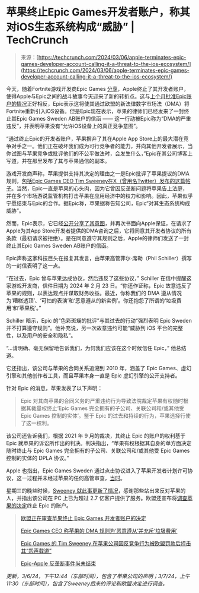 <!--yml

类别：未分类

日期：2024-05-27 14:39:47

-->

# 苹果终止Epic Games开发者账户，称其对iOS生态系统构成“威胁” | TechCrunch

> 来源：[https://techcrunch.com/2024/03/06/apple-terminates-epic-games-developer-account-calling-it-a-threat-to-the-ios-ecosystem/](https://techcrunch.com/2024/03/06/apple-terminates-epic-games-developer-account-calling-it-a-threat-to-the-ios-ecosystem/)

今天，随着Fortnite游戏开发商Epic Games [分享](https://www.epicgames.com/site/en-US/news/apple-terminated-epic-s-developer-account)，Apple终止了其开发者账户，使得Apple与Epic之间的战斗故事今天迎来了新的转折点。这与[上个月批准Epic账户的情况](https://techcrunch.com/2024/02/16/fortnite-will-return-to-ios-in-europe-thanks-to-dma/)正好相反，Epic表示这将使其通过欧盟的新法律数字市场法（DMA）将Fortnite重新引入iOS设备。但是Epic现在表示，苹果的律师们已经发来了一封终止其Epic Games Sweden AB账户的信函 —— 这一行动被Epic称为“DMA的严重违反”，并表明苹果没有“允许iOS设备上的真正竞争意图”。

“通过终止Epic的开发者账户，苹果摒弃了其在Apple App Store上的最大潜在竞争对手之一。他们正在破坏我们成为可行竞争者的能力，并向其他开发者展示，当你试图与苹果竞争或批评他们的不公平做法时，会发生什么，”Epic在其公司博客上写道，并在那里发布了其与苹果通信的副本。

游戏开发商声称，苹果提供支持其决定的理由之一是Epic批评了苹果提议的DMA规则，[包括Epic Games CEO Tim Sweeney在X（曾用名Twitter）发布的这篇帖子](https://x.com/TimSweeneyEpic/status/1762243725533532587?s=20)。当然，Epic一直是苹果的心头肉，因为它曾因反垄断问题将苹果告上法庭，并在多个市场游说监管机构打击苹果在应用经济中的权力和影响。因此，苹果似乎宁愿结束与Epic的合作。据Epic称，苹果据称告知公司，Epic“对其生态系统构成威胁”。

然而，Epic表示，它已经[公开分享了其意图](https://store.epicgames.com/en-US/news/epic-games-store-2023-year-in-review)，并再次书面向Apple保证，在请求了Apple为其App Store开发者提供的DMA咨询之后，它将同意其开发者协议的所有条款（最初请求被拒绝）。是在同意遵守其规则之后，Apple的律师们发送了一封终止其Epic Games Sweden AB账户的信函。

Epic声称这家科技巨头在报复其发言，由苹果高管菲尔·席勒（Phil Schiller）撰写的一封信表明了这一点。

“在过去，Epic 曾与苹果达成协议，然后违反了这些协议，” Schiller 在信中提醒这家游戏开发商，信件日期为 2024 年 2 月 23 日。“你还作证称，Epic 故意违反了苹果的规则，以表达观点并谋取财务收益。最近，你称我们的 DMA 遵从情况为‘糟糕透顶’、‘可怕的表演’和‘恶意遵从的新实例’。你还抱怨了所谓的‘垃圾费用’和‘苹果税’。”

Schiller 暗示，Epic 的“色彩斑斓的批评”与其过去的行动“强烈表明 Epic Sweden 并不打算遵守规则”。他补充说，另一次故意违约可能“威胁到 iOS 平台的完整性，以及用户的安全和隐私”。

“…请明确、毫无保留地告诉我们，为何我们应该在这个时候信任 Epic，” 他总结道。

它还指出，该公司与苹果的合同关系追溯到 2010 年，涵盖了 Epic Games、虚幻引擎和其他创作者工具，而且苹果本身一直是 Epic 虚幻引擎的公开支持者。

针对 Epic 的消息，苹果发表了以下声明：

> Epic 对其向苹果的合同义务的严重违约行为导致法院裁定苹果有权随时根据其裁量权终止‘Epic Games 完全拥有的子公司、关联公司和/或其他受 Epic Games 控制的实体’。鉴于 Epic 的过去和持续的行为，苹果选择行使了这一权利。

该公司还告诉我们，根据 2021 年 9 月的裁决，其终止 Epic 的账户的权利基于 Epic 就苹果的诉讼所作出的判决。判决指出，“苹果有权根据其自身的单方面决定随时终止与 Epic Games 完全拥有的子公司、关联公司和/或其他受 Epic Games 控制的实体的 DPLA 协议。”

Apple 也指出，Epic Games Sweden 通过点击协议进入了苹果开发者计划许可协议，这一过程并未经过苹果的任何高管审查，[当时](https://techcrunch.com/2024/02/16/fortnite-will-return-to-ios-in-europe-thanks-to-dma/)。

星期三的晚些时候，[Sweeney 就此事更新了情况](https://twitter.com/TimSweeneyEpic/status/1765513052810600746)，感谢那些站出来反对苹果的人，并指出该公司在 PC 上已为超过 2.7 亿客户提供了服务。欧盟还宣布将[调查苹果的决定](https://techcrunch.com/2024/03/07/apple-epic-dev-account-dma/)终止 Epic 的账户。

> [欧盟正在审查苹果终止 Epic Games 开发者账户的决定](https://techcrunch.com/2024/03/07/apple-epic-dev-account-dma/)
> 
> [Epic Games CEO 称苹果的 DMA 规则为‘恶意遵从’并充斥‘垃圾费用’](https://techcrunch.com/2024/01/25/epic-games-ceo-calls-out-apples-dma-rules-as-malicious-compliance-and-full-of-junk-fees/)
> 
> [Epic Games 的 Tim Sweeney 在苹果公司因反竞争行为被欧盟罚款后抨击其“怨声载道”](https://techcrunch.com/2024/03/04/epic-games-tim-sweeney-calls-out-apples-bitter-griping-after-its-eu-fine-over-anticompetitive-practices/)
> 
> [Epic-Apple 反垄断事件尚未结束](https://techcrunch.com/2024/02/01/the-epic-apple-antitrust-saga-isnt-over-yet/)

*更新，3/6/24，下午12:44（东部时间），包含了苹果公司的声明；3/7/24，上午11:30（东部时间），包含了Sweeney后来的评论和欧盟决定进行调查。*
